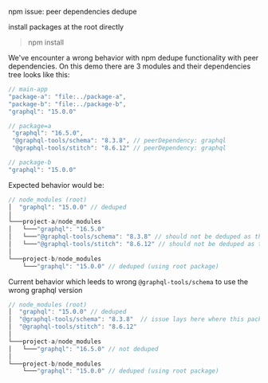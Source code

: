 npm issue: peer dependencies dedupe

install packages at the root directly 
> npm install

We've encounter a wrong behavior with npm dedupe functionality with peer dependencies. 
On this demo there are 3 modules and their dependencies tree looks like this:


```js
// main-app
"package-a": "file:../package-a",
"package-b": "file:../package-b",
"graphql": "15.0.0"

// package=a
 "graphql": "16.5.0",
 "@graphql-tools/schema": "8.3.8", // peerDependency: graphql
 "@graphql-tools/stitch": "8.6.12" // peerDependency: graphql

// package-b
"graphql": "15.0.0"
```

Expected behavior would be:
```js
// node_modules (root)
│  "graphql": "15.0.0" // deduped 
│
└───project-a/node_modules
│   └───"graphql": "16.5.0"
│   └───"@graphql-tools/schema": "8.3.8" // should not be deduped as the project depends on graphql: 16.5.0
│   └───"@graphql-tools/stitch": "8.6.12" // should not be deduped as the project depends on graphql: 16.5.0
│   
└───project-b/node_modules
    └───"graphql": "15.0.0" // deduped (using root package)
```

Current behavior which leeds to wrong `@graphql-tools/schema` to use the wrong graphql version

```js
// node_modules (root)
│  "graphql": "15.0.0" // deduped 
│  "@graphql-tools/schema": "8.3.8"  // issue lays here where this package now reference the root graphql which is different version
│  "@graphql-tools/stitch": "8.6.12"
│
└───project-a/node_modules
│   └───"graphql": "16.5.0" // not deduped
│   
└───project-b/node_modules
    └───"graphql": "15.0.0" // deduped (using root package)
```
